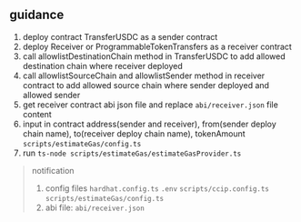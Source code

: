 ## guidance

1. deploy contract TransferUSDC as a sender contract
2. deploy Receiver or ProgrammableTokenTransfers as a receiver contract
3. call allowlistDestinationChain method in TransferUSDC to add allowed destination chain where receiver deployed
4. call allowlistSourceChain and allowlistSender method in receiver contract to add allowed source chain where sender deployed and allowed sender
5. get receiver contract abi json file and replace `abi/receiver.json` file content
6. input in contract address(sender and receiver), from(sender deploy chain name), to(receiver deploy chain name), tokenAmount `scripts/estimateGas/config.ts`
7. run `ts-node scripts/estimateGas/estimateGasProvider.ts`

> notification
> 1. config files `hardhat.config.ts` `.env` `scripts/ccip.config.ts` `scripts/estimateGas/config.ts`
> 2. abi file: `abi/receiver.json`
